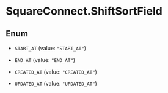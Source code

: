 # SquareConnect.ShiftSortField

## Enum


* `START_AT` (value: `"START_AT"`)

* `END_AT` (value: `"END_AT"`)

* `CREATED_AT` (value: `"CREATED_AT"`)

* `UPDATED_AT` (value: `"UPDATED_AT"`)


